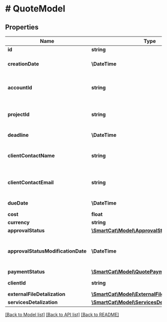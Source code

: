 # # QuoteModel

## Properties

Name | Type | Description | Notes
------------ | ------------- | ------------- | -------------
**id** | **string** | Quote ID | [optional]
**creationDate** | **\DateTime** | Quote creation date | [optional]
**accountId** | **string** | Account ID associated with the quote | [optional]
**projectId** | **string** | Project ID associated with the quote | [optional]
**deadline** | **\DateTime** | Project deadline | [optional]
**clientContactName** | **string** | Client&#39;s contact person name | [optional]
**clientContactEmail** | **string** | Client&#39;s contact person email | [optional]
**dueDate** | **\DateTime** | Get approval by | [optional]
**cost** | **float** | Cost | [optional]
**currency** | **string** | Currency | [optional]
**approvalStatus** | [**\SmartCat\Model\ApprovalStatus**](ApprovalStatus.md) |  | [optional]
**approvalStatusModificationDate** | **\DateTime** | Date of the quote approval status change | [optional]
**paymentStatus** | [**\SmartCat\Model\QuotePaymentStatus**](QuotePaymentStatus.md) |  | [optional]
**clientId** | **string** | Project client ID | [optional]
**externalFileDetalization** | [**\SmartCat\Model\ExternalFileDetalizationModel**](ExternalFileDetalizationModel.md) |  | [optional]
**servicesDetalization** | [**\SmartCat\Model\ServicesDetalizationModel**](ServicesDetalizationModel.md) |  | [optional]

[[Back to Model list]](../../README.md#models) [[Back to API list]](../../README.md#endpoints) [[Back to README]](../../README.md)
